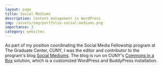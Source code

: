 ```yaml
---
layout: page
title: Social Mediums
description: Content management in WordPress
img: /assets/img/portfolio-social-mediums.png
importance: 3
category: websites
---
```


<p class="lead">As part of my position coordinating the Social Media Fellowship program at The Graduate Center, CUNY, I was the editor and contributor to the program's blog <a href="https://socialmediums.commons.gc.cuny.edu/" target="_blank">Social Mediums</a>. The blog is run on CUNY's <a href="https://github.com/cuny-academic-commons/commons-in-a-box" target="_blank">Commons in a Box</a> solution, which is a customized WordPress and BuddyPress installation.</p>

<div class="row">
    <div class="col-sm mt-3 mt-md-0">
        <a href="https://socialmediums.commons.gc.cuny.edu/" target="_blank"><img class="img-fluid rounded z-depth-1" src="{{ '/assets/img/portfolio-social-mediums.png' | relative_url }}" alt="" title="Screenshot of Social Mediums blog"/></a>
    </div>
</div>